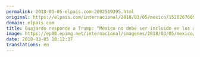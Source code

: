 ```yaml
---
permalink: 2018-03-05-elpais.com-2092519395.html
original: https://elpais.com/internacional/2018/03/05/mexico/1520267609_643789.html#?ref=rss&format=simple&link=link
domain: elpais.com
title: Guajardo responde a Trump: “México no debe ser incluido en los aranceles sobre el acero y el aluminio”
image: https://ep00.epimg.net/internacional/imagenes/2018/03/05/mexico/1520267609_643789_1520270602_rrss_normal.jpg
date: 2018-03-05 18:12:37
translations: en
---
```


